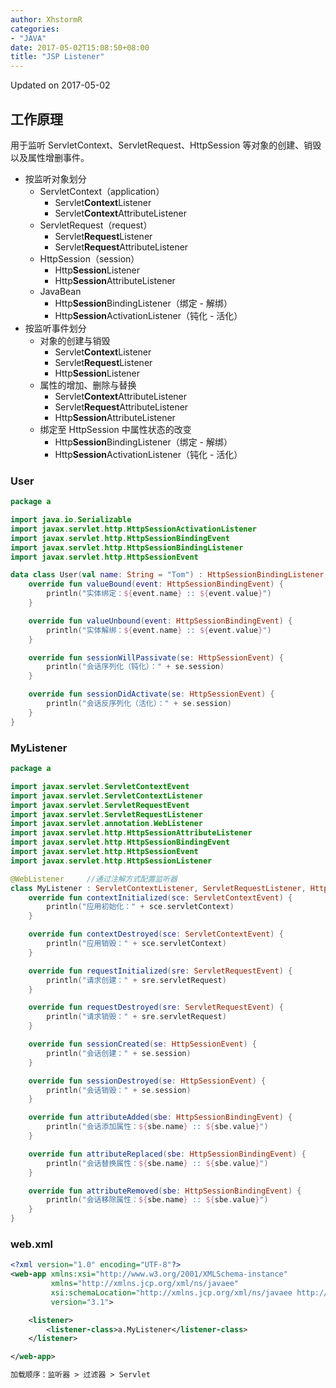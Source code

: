 ```yaml
---
author: XhstormR
categories:
- "JAVA"
date: 2017-05-02T15:08:50+08:00
title: "JSP Listener"
---
```


<!--more-->

Updated on 2017-05-02

>

## 工作原理
用于监听 ServletContext、ServletRequest、HttpSession 等对象的创建、销毁以及属性增删事件。

* 按监听对象划分
  * ServletContext（application）
      * Servlet**Context**Listener
      * Servlet**Context**AttributeListener
  * ServletRequest（request）
      * Servlet**Request**Listener
      * Servlet**Request**AttributeListener
  * HttpSession（session）
      * Http**Session**Listener
      * Http**Session**AttributeListener
  * JavaBean
      * Http**Session**BindingListener（绑定 - 解绑）
      * Http**Session**ActivationListener（钝化 - 活化）
* 按监听事件划分
  * 对象的创建与销毁
      * Servlet**Context**Listener
      * Servlet**Request**Listener
      * Http**Session**Listener
  * 属性的增加、删除与替换
      * Servlet**Context**AttributeListener
      * Servlet**Request**AttributeListener
      * Http**Session**AttributeListener
  * 绑定至 HttpSession 中属性状态的改变
      * Http**Session**BindingListener（绑定 - 解绑）
      * Http**Session**ActivationListener（钝化 - 活化）

### User
```kotlin
package a

import java.io.Serializable
import javax.servlet.http.HttpSessionActivationListener
import javax.servlet.http.HttpSessionBindingEvent
import javax.servlet.http.HttpSessionBindingListener
import javax.servlet.http.HttpSessionEvent

data class User(val name: String = "Tom") : HttpSessionBindingListener, HttpSessionActivationListener, Serializable {
    override fun valueBound(event: HttpSessionBindingEvent) {
        println("实体绑定：${event.name} :: ${event.value}")
    }

    override fun valueUnbound(event: HttpSessionBindingEvent) {
        println("实体解绑：${event.name} :: ${event.value}")
    }

    override fun sessionWillPassivate(se: HttpSessionEvent) {
        println("会话序列化（钝化）：" + se.session)
    }

    override fun sessionDidActivate(se: HttpSessionEvent) {
        println("会话反序列化（活化）：" + se.session)
    }
}
```

### MyListener
```kotlin
package a

import javax.servlet.ServletContextEvent
import javax.servlet.ServletContextListener
import javax.servlet.ServletRequestEvent
import javax.servlet.ServletRequestListener
import javax.servlet.annotation.WebListener
import javax.servlet.http.HttpSessionAttributeListener
import javax.servlet.http.HttpSessionBindingEvent
import javax.servlet.http.HttpSessionEvent
import javax.servlet.http.HttpSessionListener

@WebListener     //通过注解方式配置监听器
class MyListener : ServletContextListener, ServletRequestListener, HttpSessionListener, HttpSessionAttributeListener {
    override fun contextInitialized(sce: ServletContextEvent) {
        println("应用初始化：" + sce.servletContext)
    }

    override fun contextDestroyed(sce: ServletContextEvent) {
        println("应用销毁：" + sce.servletContext)
    }

    override fun requestInitialized(sre: ServletRequestEvent) {
        println("请求创建：" + sre.servletRequest)
    }

    override fun requestDestroyed(sre: ServletRequestEvent) {
        println("请求销毁：" + sre.servletRequest)
    }

    override fun sessionCreated(se: HttpSessionEvent) {
        println("会话创建：" + se.session)
    }

    override fun sessionDestroyed(se: HttpSessionEvent) {
        println("会话销毁：" + se.session)
    }

    override fun attributeAdded(sbe: HttpSessionBindingEvent) {
        println("会话添加属性：${sbe.name} :: ${sbe.value}")
    }

    override fun attributeReplaced(sbe: HttpSessionBindingEvent) {
        println("会话替换属性：${sbe.name} :: ${sbe.value}")
    }

    override fun attributeRemoved(sbe: HttpSessionBindingEvent) {
        println("会话移除属性：${sbe.name} :: ${sbe.value}")
    }
}
```

### web.xml
```xml
<?xml version="1.0" encoding="UTF-8"?>
<web-app xmlns:xsi="http://www.w3.org/2001/XMLSchema-instance"
         xmlns="http://xmlns.jcp.org/xml/ns/javaee"
         xsi:schemaLocation="http://xmlns.jcp.org/xml/ns/javaee http://xmlns.jcp.org/xml/ns/javaee/web-app_3_1.xsd"
         version="3.1">

    <listener>
        <listener-class>a.MyListener</listener-class>
    </listener>

</web-app>

加载顺序：监听器 > 过滤器 > Servlet
```
